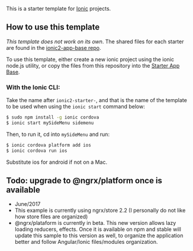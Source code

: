 This is a starter template for [Ionic](http://ionicframework.com/docs/) projects.

## How to use this template

*This template does not work on its own*. The shared files for each starter are found in the [ionic2-app-base repo](https://github.com/ionic-team/ionic2-app-base).

To use this template, either create a new ionic project using the ionic node.js utility, or copy the files from this repository into the [Starter App Base](https://github.com/ionic-team/ionic2-app-base).

### With the Ionic CLI:

Take the name after `ionic2-starter-`, and that is the name of the template to be used when using the `ionic start` command below:

```bash
$ sudo npm install -g ionic cordova
$ ionic start mySideMenu sidemenu
```

Then, to run it, cd into `mySideMenu` and run:

```bash
$ ionic cordova platform add ios
$ ionic cordova run ios
```

Substitute ios for android if not on a Mac.

## Todo: upgrade to @ngrx/platform once is available

* June/2017
* This example is currently using ngrx/store 2.2 (I personally do not like how store files are organized)
* @ngrx/plataform is currently in beta. This new version allows lazy loading reducers, effects. Once it is available on npm and stable will update this sample to this version as well, to organize the application better and follow Angular/Ionic files/modules organization.
